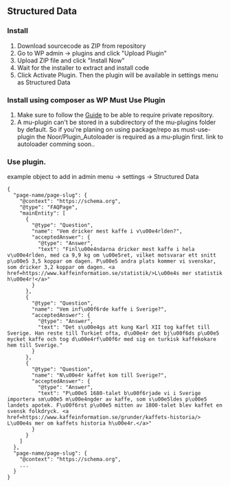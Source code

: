 ## Structured Data

### Install

1. Download sourcecode as ZIP from repository
2. Go to WP admin -> plugins and click "Upload Plugin"
3. Upload ZIP file and click "Install Now"
4. Wait for the installer to extract and install code
5. Click Activate Plugin. Then the plugin will be available in settings menu as Structured Data

### Install using composer as WP Must Use Plugin

1. Make sure to follow the [Guide](https://github.com/NoorDigitalAgency/Guides/blob/master/composer_package.md) to be able to require private repository.
2. A mu-plugin can't be stored in a subdirectory of the mu-plugins folder by default. So if you're planing on using package/repo as must-use-plugin the Noor/Plugin_Autoloader is required as a mu-plugin first. link to autoloader comming soon..

### Use plugin.

example object to add in admin menu -> settings -> Structured Data

```
{
  "page-name/page-slug": {
    "@context": "https://schema.org",
    "@type": "FAQPage",
    "mainEntity": [
      {
        "@type": "Question",
        "name": "Vem dricker mest kaffe i v\u00e4rlden?",
        "acceptedAnswer": {
          "@type": "Answer",
          "text": "Finl\u00e4ndarna dricker mest kaffe i hela v\u00e4rlden, med ca 9,9 kg om \u00e5ret, vilket motsvarar ett snitt p\u00e5 3,5 koppar om dagen. P\u00e5 andra plats kommer vi svenskar, som dricker 3,2 koppar om dagen. <a href=https://www.kaffeinformation.se/statistik/>L\u00e4s mer statistik h\u00e4r!</a>"
        }
      },
      {
        "@type": "Question",
        "name": "Vem inf\u00f6rde kaffe i Sverige?",
        "acceptedAnswer": {
          "@type": "Answer",
          "text": "Det s\u00e4gs att kung Karl XII tog kaffet till Sverige. Han reste till Turkiet ofta, d\u00e4r det bj\u00f6ds p\u00e5 mycket kaffe och tog d\u00e4rf\u00f6r med sig en turkisk kaffekokare hem till Sverige."
        }
      },
      {
        "@type": "Question",
        "name": "N\u00e4r kaffet kom till Sverige?",
        "acceptedAnswer": {
          "@type": "Answer",
          "text": "P\u00e5 1680-talet b\u00f6rjade vi i Sverige importera sm\u00e5 m\u00e4ngder av kaffe, som s\u00e5ldes p\u00e5 landets apotek. F\u00f6rst p\u00e5 mitten av 1800-talet blev kaffet en svensk folkdryck. <a href=https://www.kaffeinformation.se/grunder/kaffets-historia/> L\u00e4s mer om kaffets historia h\u00e4r.</a>"
        }
      }
    ]
  },
  "page-name/page-slug": {
    "@context": "https://schema.org",
    ...
  }
}
```